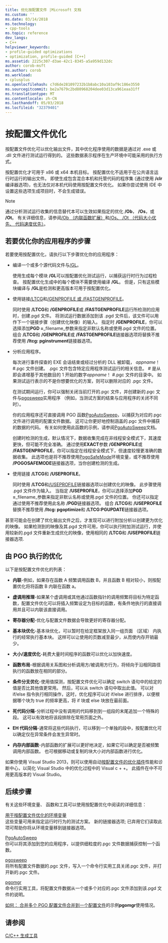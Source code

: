 ```yaml
---
title: 优化按配置文件 |Microsoft 文档
ms.custom: ''
ms.date: 03/14/2018
ms.technology:
- cpp-tools
ms.topic: reference
dev_langs:
- C++
helpviewer_keywords:
- profile-guided optimizations
- optimization, profile-guided [C++]
ms.assetid: 2225c307-d3ae-42c1-8345-a5a959d132dc
author: corob-msft
ms.author: corob
ms.workload:
- cplusplus
ms.openlocfilehash: c7d6de281097232b1b8abc10a103af9c186e3550
ms.sourcegitcommit: be2a7679c2bd80968204dee03d13ca961eaa31ff
ms.translationtype: MT
ms.contentlocale: zh-CN
ms.lasthandoff: 05/03/2018
ms.locfileid: "32379401"
---
```

# <a name="profile-guided-optimizations"></a>按配置文件优化

按配置文件优化可以优化输出文件，其中优化程序使用的数据是通过对 .exe 或 .dll 文件进行测试运行得到的。 这些数据表示程序在生产环境中可能采用的执行方式。

按配置优化才可用于 x86 或 x64 本机目标。 按配置优化不适用于在公共语言运行时运行的输出文件。 即使生成包含混合本机和托管代码的程序集 (通过使用 **/clr**编译器选项)，也无法仅对本机代码使用按配置文件优化。 如果你尝试使用 IDE 中设置这些选项生成项目时，不会生成错误。

> [!NOTE]
> 通过分析测试运行收集的信息替代本可以生效如果指定的优化 **/Ob**， **/Os**，或 **/Ot**。 有关详细信息，请参阅[/Ob （内联函数扩展）](../../build/reference/ob-inline-function-expansion.md)和[/Os、 /Ot （代码大小优先、 代码速度优先）](../../build/reference/os-ot-favor-small-code-favor-fast-code.md)。

## <a name="steps-to-optimize-your-app"></a>若要优化你的应用程序的步骤

若要使用按配置优化，请执行以下步骤优化你的应用程序：

- 编译一个或多个源代码文件与[/GL](../../build/reference/gl-whole-program-optimization.md)。

   使用生成每个模块 **/GL**可以按配置优化测试运行，以捕获运行时行为过程检查。 按配置优化生成中的每个模块不需要使用编译 **/GL**。 但是，只有这些模块编译与 **/GL**是检测和更高版本可用于按配置优化。

- 使用链接[/LTCG](../../build/reference/ltcg-link-time-code-generation.md)和[/GENPROFILE 或 /FASTGENPROFILE](../../build/reference/genprofile-fastgenprofile-generate-profiling-instrumented-build.md)。

   同时使用 **/LTCG**和 **/GENPROFILE**或 **/FASTGENPROFILE**运行所检测的应用时，创建.pgd 文件。 将测试运行数据添加到该 .pgd 文件后，该文件可以用作下一个链接步骤（创建优化映像）的输入。 指定时 **/GENPROFILE**，你可以选择添加**PGD =**_filename_参数来指定非默认名称或使用.pgd 文件的位置。 组合 **/LTCG**和 **/GENPROFILE**或 **/FASTGENPROFILE**链接器选项将替换不推荐使用 **/ltcg: pginstrument**链接器选项。

- 分析应用程序。

   每次进行事件探查的 EXE 会话结束或经过分析的 DLL 被卸载， *appname*！ #.pgc 文件创建。 .pgc 文件包含特定应用程序测试运行的相关信息。 # 是从即会递增基于其他数目的 1 开始的数字*appname*！ #.pgc 文件的目录中。 如果测试运行表示的不是你想要优化的方案，则可以删除对应的 .pgc 文件。

   在测试期间运行，你可以强制关闭当前打开的.pgc 文件，并创建新的.pgc 文件与[pgosweep](../../build/reference/pgosweep.md)实用程序 （例如，当测试方案的结束与应用程序的关闭不同时）。

   你的应用程序还可直接调用 PGO 函数[PgoAutoSweep](pgoautosweep.md)，以捕获为对应的.pgc 文件进行调用的配置文件数据。 这可让你更好地控制涵盖的.pgc 文件中捕获的数据的代码。 有关如何使用此函数的示例，请参阅[PgoAutoSweep](pgoautosweep.md)文档。

   创建时检测的生成，默认情况下，数据收集完成在非线程安全模式下，其速度更快，但可能不完全准确。 通过使用**EXACT**参数 **/GENPROFILE**或 **/FASTGENPROFILE**，你可以指定在线程安全模式下，但速度较慢更准确的数据收集。 此选项也是将不推荐使用[PogoSafeMode](environment-variables-for-profile-guided-optimizations.md#pogosafemode)环境变量，或不推荐使用 **/POGOSAFEMODE**链接器选项，当你创建检测的生成。

- 使用链接 **/LTCG**和 **/USEPROFILE**。

   同时使用 **/LTCG**和[/USEPROFILE](useprofile.md)链接器选项以创建优化的映像。 此步骤使用 .pgd 文件作为输入。 当指定 **/USEPROFILE**，你可以选择添加**PGD =**_filename_参数来指定非默认名称或使用.pgd 文件的位置。 你还可以指定通过使用不推荐使用此名称 **/PGD**链接器选项。 组合 **/LTCG**和 **/USEPROFILE**替换不推荐使用 **/ltcg: pgoptimize**和 **/LTCG:PGUPDATE**链接器选项。

甚至可能会在创建了优化输出文件之后，才发现可以进行附加分析以创建更为优化的映像。 如果检测到的映像及其.pgd 文件可用，你可以执行附加测试运行，并使用较新的.pgd 文件重新生成优化的映像，使用相同的 **/LTCG**和 **/USEPROFILE**链接器选项.

## <a name="optimizations-performed-by-pgo"></a>由 PGO 执行的优化

以下是按配置文件优化的列表：

- **内联**-例如，如果存在函数 A 频繁调用函数 B，并且函数 B 相对较小，则按配置优化将将函数 B 内联在函数 a。

- **虚调用推理**-如果某个虚调用或其他通过函数指针的调用频繁将目标为特定函数，配置文件优化可以将插入频繁设定为目标的函数，有条件地执行的直接调用并且可以内联该直接调用。

- **寄存器分配**-优化与配置文件数据会导致更好的寄存器分配。

- **基本块优化**-基本块优化，可以暂时在给定框架放入同一组页面 （区域） 内执行的经常执行基本块。 这样可以让使用的页数减至最少，从而使内存开销最少。

- **大小/速度优化**-耗费大量时间程序的函数可以优化以加快速度。

- **函数布局**-根据调用关系图和分析调用方/被调用方行为，将倾向于沿相同路径执行的函数放在相同的部分。

- **条件分支优化**-使用值探测，按配置文件优化可以确定 switch 语句中的给定的值是否比其他值更常用。  然后，可以从 switch 语句中取出此值。  可以对 if/else 指令执行相同操作，这时，优化程序可以对 if/else 进行排序，以便根据哪个块为 true 的频率更高，将 if 块或 else 块放在最前面。

- **死代码分隔**-分析过程中没有调用的代码移到到一组段的末尾追加一个特殊的段。 这可以有效地将该段排除在常用页面之外。

- **EH 代码分隔**-通常将这些代码执行，可以移到一个单独的段中，按配置优化可以确定仅在异常条件会发生异常时。

- **内存内部函数**-内部函数的扩展可以更好地决定，如果它可以确定是否被频繁调用内部函数。 也可根据移动或复制的块大小对内部函数进行优化。

如果你使用 Visual Studio 2013，则可以使用自动[按配置文件的优化插件](../../build/reference/profile-guided-optimization-in-the-performance-and-diagnostics-hub.md)性能和诊断中心，以简化 Visual Studio 中的优化过程中的 Visual c + +。 此插件在中不可用更高版本的 Visual Studio。

## <a name="next-steps"></a>后续步骤

有关这些环境变量、 函数和工具可以使用按配置优化中阅读的详细信息：

[用于按配置文件优化的环境变量](../../build/reference/environment-variables-for-profile-guided-optimizations.md)<br/>
这些变量可用来指定运行时行为的测试方案。 新的链接器选项; 已弃用它们读取此项可帮助你将从环境变量移到链接器选项。

[PgoAutoSweep](pgoautosweep.md)<br/>
你可以将其添加到您的应用程序，以提供细粒度的.pgc 文件数据捕获控制一个函数。

[pgosweep](../../build/reference/pgosweep.md)<br/>
将所有配置文件数据的.pgc 文件，写入一个命令行实用工具关闭.pgc 文件，并打开新的.pgc 文件。

[pgomgr](../../build/reference/pgomgr.md)<br/>
命令行实用工具，将配置文件数据从一个或多个对应的.pgc 文件添加到该.pgd 文件的说明。

[如何： 合并多个 PGO 配置文件合并到一个配置文件](../../build/reference/how-to-merge-multiple-pgo-profiles-into-a-single-profile.md)的示例**pgomgr**使用情况。

## <a name="see-also"></a>请参阅

[C/C++ 生成工具](../../build/reference/c-cpp-build-tools.md)
